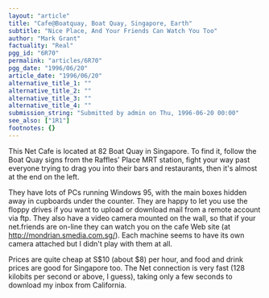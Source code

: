 ```yaml
---
layout: "article"
title: "Cafe@Boatquay, Boat Quay, Singapore, Earth"
subtitle: "Nice Place, And Your Friends Can Watch You Too"
author: "Mark Grant"
factuality: "Real"
pgg_id: "6R70"
permalink: "articles/6R70"
pgg_date: "1996/06/20"
article_date: "1996/06/20"
alternative_title_1: ""
alternative_title_2: ""
alternative_title_3: ""
alternative_title_4: ""
submission_string: "Submitted by admin on Thu, 1996-06-20 00:00"
see_also: ["1R1"]
footnotes: {}
---
```

<div>
<p>This Net Cafe is located at 82 Boat Quay in Singapore. To find it, follow the Boat Quay signs from the Raffles' Place MRT station, fight your way past everyone trying to drag you into their bars and restaurants, then it's almost at the end on the left.</p>
<p>They have lots of PCs running Windows 95, with the main boxes hidden away in cupboards under the counter. They are happy to let you use the floppy drives if you want to upload or download mail from a remote account via ftp. They also have a video camera mounted on the wall, so that if your net.friends are on-line they can watch you on the cafe Web site (at <a href="https://web.archive.org/web/20130117015614/http://mondrian.smedia.com.sg/">http://mondrian.smedia.com.sg/</a>). Each machine seems to have its own camera attached but I didn't play with them at all.</p>
<p>Prices are quite cheap at S$10 (about $8) per hour, and food and drink prices are good for Singapore too. The Net connection is very fast (128 kilobits per second or above, I guess), taking only a few seconds to download my inbox from California.</p>
</div>
